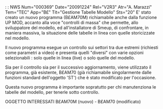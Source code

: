  :  : NWS Num="000369" Date="20091224" Rel="V2R3" Atr="A. Marazzi" Tem="TEC" App="B£" Tit="Gestione Tabelle Modello" Sts="20"
E' stato creato un nuovo programma (B£AM70M) richiamabile anche dalla funzione UP MOD, accanto alla
voce "controlli di massa" che permette, allo sviluppatore del modello, ed all'installatore di Smeup, di confrontare, in maniera massiva, la situazione delle tabelle in linea con quelle storicizzate nel modello.

Il nuovo programma esegue un controllo sui settori tra due estremi (richiesti come parametri a video) e presenta quelli "diversi" con varie opzioni selezionabili :  solo quelle in linea (live) o solo quelle del modello.

Sia per il controllo sia per il successivo aggiornamento, viene utilizzato il programma, già esistente, B£AM70 (già richiamabile singolarmente dalle funzioni standard dell'oggetto 'ST') che è
stato modificato per l'occasione.

Questa nuovo programma è importante sopratutto per chi manutenziona le tabelle del modello, per tenerle sotto controllo.

OGGETTO INTERESSATI
B£AM70M (nuovo) - B£AM70 (modificato)
